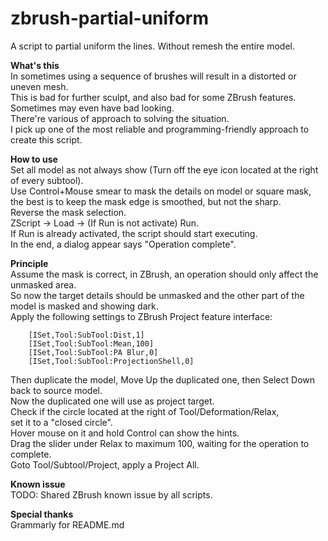 # zbrush-partial-uniform
A script to partial uniform the lines. Without remesh the entire model.

**What's this**  
In sometimes using a sequence of brushes will result in a distorted or uneven mesh.  
This is bad for further sculpt, and also bad for some ZBrush features.  
Sometimes may even have bad looking.  
There're various of approach to solving the situation.  
I pick up one of the most reliable and programming-friendly approach to create this script.  

**How to use**  
Set all model as not always show (Turn off the eye icon located at the right of every subtool).  
Use Control+Mouse smear to mask the details on model or square mask,  
the best is to keep the mask edge is smoothed, but not the sharp.  
Reverse the mask selection.  
ZScript -> Load -> (If Run is not activate) Run.  
If Run is already activated, the script should start executing.  
In the end, a dialog appear says "Operation complete".  

**Principle**  
Assume the mask is correct, in ZBrush, an operation should only affect the unmasked area.  
So now the target details should be unmasked and the other part of the model is masked and showing dark.  
Apply the following settings to ZBrush Project feature interface:  
```
    [ISet,Tool:SubTool:Dist,1]
    [ISet,Tool:SubTool:Mean,100]
    [ISet,Tool:SubTool:PA Blur,0]
    [ISet,Tool:SubTool:ProjectionShell,0]
```
Then duplicate the model, Move Up the duplicated one, then Select Down back to source model.  
Now the duplicated one will use as project target.  
Check if the circle located at the right of Tool/Deformation/Relax,  
set it to a "closed circle".  
Hover mouse on it and hold Control can show the hints.  
Drag the slider under Relax to maximum 100, waiting for the operation to complete.  
Goto Tool/Subtool/Project, apply a Project All.  

**Known issue**  
TODO: Shared ZBrush known issue by all scripts.

**Special thanks**  
Grammarly for README.md

